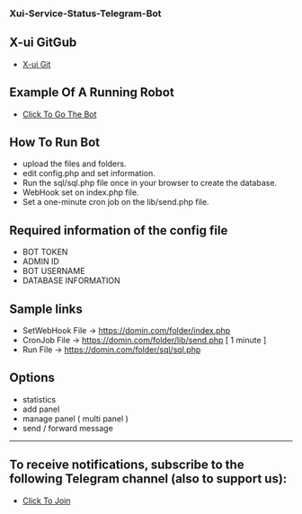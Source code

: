 ### Xui-Service-Status-Telegram-Bot

## X-ui GitGub
- [X-ui Git](https://github.com/vaxilu/x-ui)

## Example Of A Running Robot
 - [Click To Go The Bot](https://t.me/XuiInfoBot)

## How To Run Bot 

- upload the files and folders.
- edit config.php and set information.
- Run the sql/sql.php file once in your browser to create the database.
- WebHook set on index.php file.
- Set a one-minute cron job on the lib/send.php file.

## Required information of the config file

 - BOT TOKEN
 - ADMIN ID
 - BOT USERNAME
 - DATABASE INFORMATION

## Sample links

- SetWebHook File -> https://domin.com/folder/index.php
- CronJob File -> https://domin.com/folder/lib/send.php [ 1 minute ]
- Run File -> https://domin.com/folder/sql/sql.php

## Options

 - statistics
 - add panel
 - manage panel ( multi panel )
 - send / forward message

---

## To receive notifications, subscribe to the following Telegram channel (also to support us):

 - [Click To Join](https://t.me/rezajafarian_git_channel)

